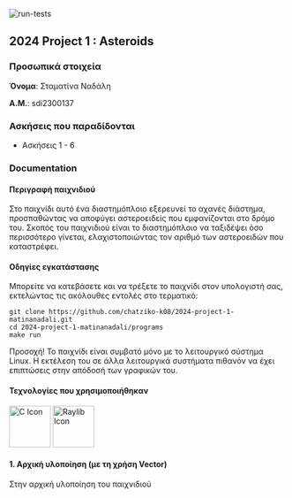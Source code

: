 ![run-tests](../../workflows/run-tests/badge.svg)

  

## 2024 Project 1 : Asteroids

 ### Προσωπικά στοιχεία

  

__Όνομα__: Σταματίνα Ναδάλη

  

__Α.Μ.__: sdi2300137

  

### Ασκήσεις που παραδίδονται

- Ασκήσεις 1 - 6

### Documentation
#### Περιγραφή παιχνιδιού
Στο παιχνίδι αυτό ένα διαστημόπλοιο εξερευνεί το αχανές διάστημα, προσπαθώντας να αποφύγει αστεροειδείς που εμφανίζονται στο δρόμο του. Σκοπός του παιχνιδιού είναι το διαστημόπλοιο να ταξιδέψει όσο περισσότερο γίνεται, ελαχιστοποιώντας τον αριθμό των αστεροειδών που καταστρέφει. 

#### Οδηγίες εγκατάστασης
Μπορείτε να κατεβάσετε και να τρέξετε το παιχνίδι στον υπολογιστή σας, εκτελώντας τις ακόλουθες εντολές στο τερματικό:
```console
git clone https://github.com/chatziko-k08/2024-project-1-matinanadali.git
cd 2024-project-1-matinanadali/programs
make run
```
Προσοχή! Το παιχνίδι είναι συμβατό μόνο με το λειτουργικό σύστημα Linux. Η εκτέλεση του σε άλλα λειτουργικά συστήματα πιθανόν να έχει επιπτώσεις στην απόδοσή των γραφικών του.

#### Τεχνολογίες που χρησιμοποιήθηκαν
<img width="75px" src="https://github.com/chatziko-k08/2024-project-1-matinanadali/tree/master/assets/c_icon.png" alt="C Icon" />
<img width="75px" src="https://github.com/chatziko-k08/2024-project-1-matinanadali/tree/master/assets/raylib_icon.png" alt="Raylib Icon" />

#### 1.  Αρχική υλοποίηση (με τη χρήση Vector)
Στην αρχική υλοποίηση του παιχνιδιού